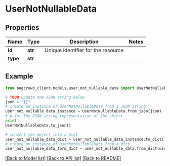 # UserNotNullableData


## Properties

Name | Type | Description | Notes
------------ | ------------- | ------------- | -------------
**id** | **str** | Unique identifier for the resource | 
**type** | **str** |  | 

## Example

```python
from bugcrowd_client.models.user_not_nullable_data import UserNotNullableData

# TODO update the JSON string below
json = "{}"
# create an instance of UserNotNullableData from a JSON string
user_not_nullable_data_instance = UserNotNullableData.from_json(json)
# print the JSON string representation of the object
print
UserNotNullableData.to_json()

# convert the object into a dict
user_not_nullable_data_dict = user_not_nullable_data_instance.to_dict()
# create an instance of UserNotNullableData from a dict
user_not_nullable_data_form_dict = user_not_nullable_data.from_dict(user_not_nullable_data_dict)
```
[[Back to Model list]](../README.md#documentation-for-models) [[Back to API list]](../README.md#documentation-for-api-endpoints) [[Back to README]](../README.md)


